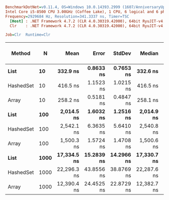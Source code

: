 ``` ini

BenchmarkDotNet=v0.11.4, OS=Windows 10.0.14393.2999 (1607/AnniversaryUpdate/Redstone1)
Intel Core i5-8500 CPU 3.00GHz (Coffee Lake), 1 CPU, 6 logical and 6 physical cores
Frequency=2929684 Hz, Resolution=341.3337 ns, Timer=TSC
  [Host] : .NET Framework 4.7.2 (CLR 4.0.30319.42000), 64bit RyuJIT-v4.7.3416.0
  Clr    : .NET Framework 4.7.2 (CLR 4.0.30319.42000), 64bit RyuJIT-v4.7.3416.0

Job=Clr  Runtime=Clr  

```
|    Method |    N |        Mean |      Error |     StdDev |      Median |         Min |         Max | Rank | Gen 0/1k Op | Gen 1/1k Op | Gen 2/1k Op | Allocated Memory/Op |
|---------- |----- |------------:|-----------:|-----------:|------------:|------------:|------------:|-----:|------------:|------------:|------------:|--------------------:|
|      **List** |   **10** |    **332.9 ns** |  **0.8633 ns** |  **0.7653 ns** |    **332.6 ns** |    **331.8 ns** |    **334.4 ns** |    **2** |      **0.0877** |           **-** |           **-** |               **416 B** |
| HashedSet |   10 |    416.5 ns |  1.1523 ns |  1.0215 ns |    416.5 ns |    414.8 ns |    418.0 ns |    3 |      0.0930 |           - |           - |               440 B |
|     Array |   10 |    258.2 ns |  0.5181 ns |  0.4847 ns |    258.1 ns |    257.3 ns |    259.2 ns |    1 |      0.0844 |           - |           - |               400 B |
|      **List** |  **100** |  **2,014.5 ns** |  **1.6032 ns** |  **1.2516 ns** |  **2,014.9 ns** |  **2,011.8 ns** |  **2,015.6 ns** |    **5** |      **0.4807** |           **-** |           **-** |              **2280 B** |
| HashedSet |  100 |  2,542.1 ns |  6.3635 ns |  5.6410 ns |  2,540.8 ns |  2,536.4 ns |  2,554.9 ns |    6 |      0.4845 |           - |           - |              2304 B |
|     Array |  100 |  1,500.3 ns |  1.5724 ns |  1.4708 ns |  1,500.6 ns |  1,497.1 ns |  1,502.3 ns |    4 |      0.4787 |           - |           - |              2264 B |
|      **List** | **1000** | **17,334.5 ns** | **15.2839 ns** | **14.2966 ns** | **17,330.7 ns** | **17,308.6 ns** | **17,362.8 ns** |    **8** |      **3.5095** |      **0.0305** |           **-** |             **16693 B** |
| HashedSet | 1000 | 22,296.3 ns | 43.8556 ns | 38.8769 ns | 22,287.6 ns | 22,246.6 ns | 22,370.1 ns |    9 |      3.5095 |      0.0305 |           - |             16715 B |
|     Array | 1000 | 12,390.4 ns | 24.4525 ns | 22.8729 ns | 12,382.7 ns | 12,366.4 ns | 12,442.8 ns |    7 |      3.5248 |      0.0153 |           - |             16678 B |
